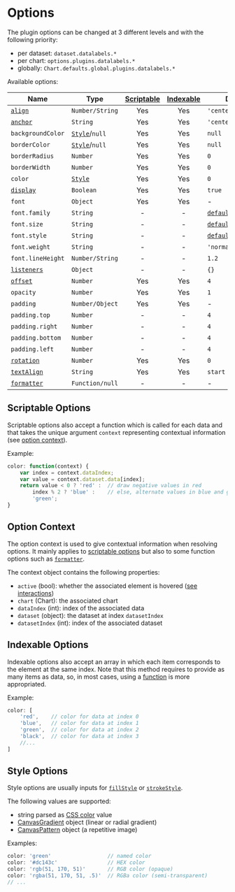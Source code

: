 # Options

The plugin options can be changed at 3 different levels and with the following priority:

- per dataset: `dataset.datalabels.*`
- per chart: `options.plugins.datalabels.*`
- globally: `Chart.defaults.global.plugins.datalabels.*`

Available options:

| Name | Type | [Scriptable](#scriptable-options) | [Indexable](#indexable-options) |  Default
| ---- | ---- | :----: | :----: | ----
| [`align`](positioning.md#alignment-and-offset) | `Number/String` | Yes | Yes | `'center'`
| [`anchor`](positioning.md#anchoring) | `String` | Yes | Yes | `'center'`
| `backgroundColor` | [`Style`](#style-options)/`null` | Yes | Yes | `null`
| `borderColor` | [`Style`](#style-options)/`null` | Yes | Yes | `null`
| `borderRadius` | `Number` | Yes | Yes | `0`
| `borderWidth` | `Number` | Yes | Yes | `0`
| `color` | [`Style`](#style-options) | Yes | Yes | `0`
| [`display`](positioning.md#visibility) | `Boolean` | Yes | Yes | `true`
| `font` | `Object` | Yes | Yes | -
| `font.family` | `String` | - | - | [`defaultFontFamily`](http://www.chartjs.org/docs/latest/general/fonts.html)
| `font.size` | `String` | - | - | [`defaultFontSize`](http://www.chartjs.org/docs/latest/general/fonts.html)
| `font.style` | `String` | - | - | [`defaultFontStyle`](http://www.chartjs.org/docs/latest/general/fonts.html)
| `font.weight` | `String` | - | - | `'normal'`
| `font.lineHeight` | `Number/String` | - | - | `1.2`
| [`listeners`](events.md) | `Object` | - | - | `{}`
| [`offset`](positioning.md#alignment-and-offset) | `Number` | Yes | Yes | `4`
| `opacity` | `Number` | Yes | Yes | `1`
| `padding` | `Number/Object` | Yes | Yes | -
| `padding.top` | `Number` | - | - | `4`
| `padding.right` | `Number` | - | - | `4`
| `padding.bottom` | `Number` | - | - | `4`
| `padding.left` | `Number` | - | - | `4`
| [`rotation`](positioning.md#rotation) | `Number` | Yes | Yes | `0`
| [`textAlign`](formatting.md#text-alignment) | `String` | Yes | Yes | `start`
| [`formatter`](formatting.md#data-transformation) | `Function/null` | - | - | -

## Scriptable Options

Scriptable options also accept a function which is called for each data and that takes the unique argument `context` representing contextual information (see [option context](options.md#option-context)).

Example:

```javascript
color: function(context) {
    var index = context.dataIndex;
    var value = context.dataset.data[index];
    return value < 0 ? 'red' :  // draw negative values in red
        index % 2 ? 'blue' :    // else, alternate values in blue and green
        'green';
}
```

## Option Context

The option context is used to give contextual information when resolving options. It mainly applies to [scriptable options](#scriptable-options) but also to some function options such as [`formatter`](formatting.md#data-transformation).

The context object contains the following properties:

- `active` (bool): whether the associated element is hovered ([see interactions](http://www.chartjs.org/docs/latest/general/interactions/))
- `chart` (Chart): the associated chart
- `dataIndex` (int): index of the associated data
- `dataset` (object): the dataset at index `datasetIndex`
- `datasetIndex` (int): index of the associated dataset

## Indexable Options

Indexable options also accept an array in which each item corresponds to the element at the same index. Note that this method requires to provide as many items as data, so, in most cases, using a [function](#scriptable-options) is more appropriated.

Example:

```javascript
color: [
    'red',    // color for data at index 0
    'blue',   // color for data at index 1
    'green',  // color for data at index 2
    'black',  // color for data at index 3
    //...
]
```

## Style Options

Style options are usually inputs for [`fillStyle`](https://developer.mozilla.org/en-US/docs/Web/API/CanvasRenderingContext2D/fillStyle) or [`strokeStyle`](https://developer.mozilla.org/en-US/docs/Web/API/CanvasRenderingContext2D/strokeStyle).

The following values are supported:

- string parsed as [CSS color](https://developer.mozilla.org/en-US/docs/Web/CSS/color_value) value
- [CanvasGradient](https://developer.mozilla.org/en-US/docs/Web/API/CanvasGradient) object (linear or radial gradient)
- [CanvasPattern](https://developer.mozilla.org/en-US/docs/Web/API/CanvasPattern) object (a repetitive image)

Examples:

```javascript
color: 'green'                  // named color
color: '#dc143c'                // HEX color
color: 'rgb(51, 170, 51)'       // RGB color (opaque)
color: 'rgba(51, 170, 51, .5)'  // RGBa color (semi-transparent)
// ...
```
